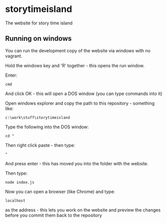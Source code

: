 storytimeisland
===============









The website for story time island

## Running on windows
You can run the development copy of the website via windows with no vagrant.

Hold the windows key and 'R' together - this opens the run window.

Enter:

	cmd

And click OK - this will open a DOS window (you can type commands into it)

Open windows explorer and copy the path to this repository - something like:

	c:\work\stuff\storytimeisland

Type the following into the DOS window:

	cd "

Then right click paste - then type:

	"

And press enter - this has moved you into the folder with the website.

Then type:

	node index.js

Now you can open a browser (like Chrome) and type:

	localhost

as the address - this lets you work on the website and preview the changes before you commit them back to the repository





